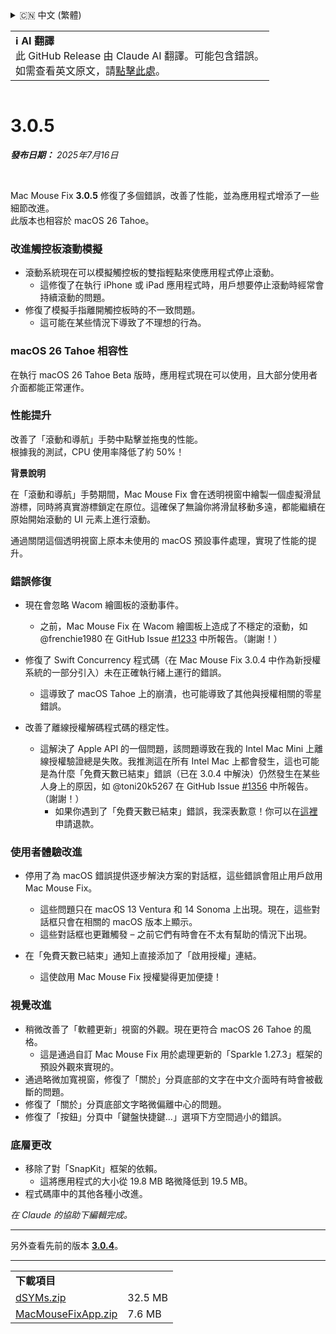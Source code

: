 <details>
<summary>🇨🇳 中文 (繁體)</summary>

[🇬🇧 English (GitHub Release)](https://github.com/noah-nuebling/mac-mouse-fix/releases/tag/3.0.5)\
[🇩🇪 Deutsch](https://redirect.macmousefix.com/?target=mmf-release&tag=3.0.5&locale=de)\
[🇻🇳 Tiếng Việt](https://redirect.macmousefix.com/?target=mmf-release&tag=3.0.5&locale=vi)\
[🇨🇳 中文 (简体)](https://redirect.macmousefix.com/?target=mmf-release&tag=3.0.5&locale=zh-Hans)\
**🇨🇳 中文 (繁體)**\
[🇭🇰 中文（香港)](https://redirect.macmousefix.com/?target=mmf-release&tag=3.0.5&locale=zh-HK)\
[🇰🇷 한국어](https://redirect.macmousefix.com/?target=mmf-release&tag=3.0.5&locale=ko)\
[Help translate Mac Mouse Fix to different languages!](https://github.com/noah-nuebling/mac-mouse-fix/discussions/731)
</details>
<table align=><td>
<b>ℹ️ AI 翻譯</b><br>
此 GitHub Release 由 Claude AI 翻譯。可能包含錯誤。<br>
如需查看英文原文，請<a href="https://github.com/noah-nuebling/mac-mouse-fix/releases/tag/3.0.5">點擊此處</a>。
</td></table>

<table></table>

# 3.0.5
***發布日期：** 2025年7月16日*

<br>

Mac Mouse Fix **3.0.5** 修復了多個錯誤，改善了性能，並為應用程式增添了一些細節改進。\
此版本也相容於 macOS 26 Tahoe。

### 改進觸控板滾動模擬

- 滾動系統現在可以模擬觸控板的雙指輕點來使應用程式停止滾動。
    - 這修復了在執行 iPhone 或 iPad 應用程式時，用戶想要停止滾動時經常會持續滾動的問題。
- 修復了模擬手指離開觸控板時的不一致問題。
    - 這可能在某些情況下導致了不理想的行為。



### macOS 26 Tahoe 相容性

在執行 macOS 26 Tahoe Beta 版時，應用程式現在可以使用，且大部分使用者介面都能正常運作。



### 性能提升

改善了「滾動和導航」手勢中點擊並拖曳的性能。\
根據我的測試，CPU 使用率降低了約 50%！

**背景說明**

在「滾動和導航」手勢期間，Mac Mouse Fix 會在透明視窗中繪製一個虛擬滑鼠游標，同時將真實游標鎖定在原位。這確保了無論你將滑鼠移動多遠，都能繼續在原始開始滾動的 UI 元素上進行滾動。

通過關閉這個透明視窗上原本未使用的 macOS 預設事件處理，實現了性能的提升。





### 錯誤修復

- 現在會忽略 Wacom 繪圖板的滾動事件。
    - 之前，Mac Mouse Fix 在 Wacom 繪圖板上造成了不穩定的滾動，如 @frenchie1980 在 GitHub Issue [#1233](https://github.com/noah-nuebling/mac-mouse-fix/issues/1233) 中所報告。（謝謝！）
    
- 修復了 Swift Concurrency 程式碼（在 Mac Mouse Fix 3.0.4 中作為新授權系統的一部分引入）未在正確執行緒上運行的錯誤。
    - 這導致了 macOS Tahoe 上的崩潰，也可能導致了其他與授權相關的零星錯誤。
- 改善了離線授權解碼程式碼的穩定性。
    - 這解決了 Apple API 的一個問題，該問題導致在我的 Intel Mac Mini 上離線授權驗證總是失敗。我推測這在所有 Intel Mac 上都會發生，這也可能是為什麼「免費天數已結束」錯誤（已在 3.0.4 中解決）仍然發生在某些人身上的原因，如 @toni20k5267 在 GitHub Issue [#1356](https://github.com/noah-nuebling/mac-mouse-fix/issues/1356) 中所報告。（謝謝！）
        - 如果你遇到了「免費天數已結束」錯誤，我深表歉意！你可以在[這裡](https://redirect.macmousefix.com/?target=mmf-apply-for-refund&locale=zh-Hant)申請退款。
     
     

### 使用者體驗改進

- 停用了為 macOS 錯誤提供逐步解決方案的對話框，這些錯誤會阻止用戶啟用 Mac Mouse Fix。
    - 這些問題只在 macOS 13 Ventura 和 14 Sonoma 上出現。現在，這些對話框只會在相關的 macOS 版本上顯示。
    - 這些對話框也更難觸發 – 之前它們有時會在不太有幫助的情況下出現。
    
- 在「免費天數已結束」通知上直接添加了「啟用授權」連結。
    - 這使啟用 Mac Mouse Fix 授權變得更加便捷！

### 視覺改進

- 稍微改善了「軟體更新」視窗的外觀。現在更符合 macOS 26 Tahoe 的風格。
    - 這是通過自訂 Mac Mouse Fix 用於處理更新的「Sparkle 1.27.3」框架的預設外觀來實現的。
- 通過略微加寬視窗，修復了「關於」分頁底部的文字在中文介面時有時會被截斷的問題。
- 修復了「關於」分頁底部文字略微偏離中心的問題。
- 修復了「按鈕」分頁中「鍵盤快捷鍵...」選項下方空間過小的錯誤。

### 底層更改

- 移除了對「SnapKit」框架的依賴。
    - 這將應用程式的大小從 19.8 MB 略微降低到 19.5 MB。
- 程式碼庫中的其他各種小改進。

*在 Claude 的協助下編輯完成。*

---

另外查看先前的版本 [**3.0.4**](https://redirect.macmousefix.com/?target=mmf-release&tag=3.0.4&locale=zh-Hant)。

---

<table align="start">
<tr>
    <td colspan=2>
        <b>下載項目</b>
    </td>
</tr>
<tr>
    <td><a href="https://github.com/noah-nuebling/mac-mouse-fix/releases/download/3.0.5/dSYMs.zip">dSYMs.zip</a></td>
    <td>32.5 MB</td>
</tr>
<tr>
    <td><a href="https://github.com/noah-nuebling/mac-mouse-fix/releases/download/3.0.5/MacMouseFixApp.zip">MacMouseFixApp.zip</a></td>
    <td>7.6 MB</td>
</tr>
</table>